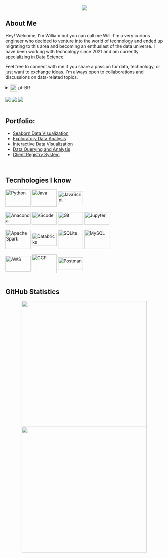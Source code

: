 <!-- Banner: Hello -->
<div align="center">
  <img src="https://github.com/william-clnunes/william-clnunes/assets/172317918/f6510cab-2e4d-4215-9236-51ad5f3e4c90"/>
</div>

## About Me
<!-- Presentation -->
<p>
Hey! Welcome, I'm William but you can call me Will. I'm a very curious engineer who decided to venture into the world of technology and ended up migrating to this area and becoming an enthusiast of the data universe. I have been working with technology since 2021 and am currently specializing in Data Science.

Feel free to connect with me if you share a passion for data, technology, or just want to exchange ideas. I'm always open to collaborations and discussions on data-related topics.
</p>

<!-- Dropdown -->
<details>
  <summary><img align="center" height="22" weidht="27" src="https://img.icons8.com/?size=100&id=N07GMBCvCLTY&format=png&color=000000"> pt-BR</summary><br>
  
  Ei! Seja bem vindo, eu sou William mas pode me chamar de Will. Sou um engenheiro muito curioso que resolveu se aventurar pelo mundo da tecnologia e acabei migrando para essa área e me tornando um entusiasta do universo de dados. Trabalho desde 2021 com tecnologia e atualmente estou me especializando em Data Science.
  
  Sinta-se à vontade para entrar em contato comigo se você compartilha uma paixão por dados, tecnologia ou apenas deseja trocar ideias. Estou sempre aberto a colaborações e discussões sobre temas relacionados a dados.

</details><br>

<!-- Contacts & Social Media -->
<div>
  <a href="https://www.linkedin.com/in/william-clnunes" target="_blank"><img src="https://img.shields.io/badge/LinkedIn-0077B5?style=for-the-badge&logo=linkedin&logoColor=white" target="_blank"></a>
  <a href="mailto:wcl.nunes@gmail.com" target="_blank"><img src="https://img.shields.io/badge/Gmail-D14836?style=for-the-badge&logo=gmail&logoColor=white" target="_blank"></a>
  <a href="" target="_blank"><img src="https://img.shields.io/badge/Kaggle-20BEFF?style=for-the-badge&logo=Kaggle&logoColor=white" target="_blank"></a>
</div><br>

<!-- Portfolio -->
## Portfolio:
- [Seaborn Data Visualization]()
- [Exploratory Data Analysis]()
- [Interactive Data Visualization]()
- [Data Querying and Analysis]()
- [Client Registry System]()
<br>

## Tecnhologies I know
<!-- Programming Languages -->
  <div>
    <img align="center" alt="Python" height="55" width="80" src="https://cdn.jsdelivr.net/gh/devicons/devicon@latest/icons/python/python-original-wordmark.svg">
    <img align="center" alt="Java" height="55" width="80" src="https://cdn.jsdelivr.net/gh/devicons/devicon@latest/icons/java/java-original-wordmark.svg">
    <img align="center" alt="JavaScript" height="45" width="80" src="https://cdn.jsdelivr.net/gh/devicons/devicon@latest/icons/javascript/javascript-original.svg">
    <br>
    <br>
  <!-- Tools & Frameworks -->
    <img align="center" alt="Anaconda" height="40" width="80" src="https://cdn.jsdelivr.net/gh/devicons/devicon@latest/icons/anaconda/anaconda-original.svg"/>
    <img align="center" alt="VScode" height="40" width="80" src="https://cdn.jsdelivr.net/gh/devicons/devicon/icons/vscode/vscode-original.svg"/>
    <img align="center" alt="Git" height="40" width="80" src="https://cdn.jsdelivr.net/gh/devicons/devicon/icons/git/git-original.svg"/>
    <img align="center" alt="Jupyter" height="40" width="80" src="https://cdn.jsdelivr.net/gh/devicons/devicon@latest/icons/jupyter/jupyter-original-wordmark.svg"/>
    <br>
    <br>
    <img align="center" alt="Apache Spark" height="60" width="80" src="https://cdn.jsdelivr.net/gh/devicons/devicon@latest/icons/apachespark/apachespark-original-wordmark.svg"/>
    <img align="center" alt="Databricks" height="40" width="80" src="https://asset.brandfetch.io/idSUrLOWbH/idrYS6Edpl.svg"/>
    <img align="center" alt="SQLite" height="60" width="80" src="https://cdn.jsdelivr.net/gh/devicons/devicon@latest/icons/sqlite/sqlite-original-wordmark.svg"/>
    <img align="center" alt="MySQL" height="60" width="80" src="https://cdn.jsdelivr.net/gh/devicons/devicon@latest/icons/mysql/mysql-original-wordmark.svg"/>
    <br>
    <br>
    <img align="center" alt="AWS" height="50" width="80" src="https://cdn.jsdelivr.net/gh/devicons/devicon@latest/icons/amazonwebservices/amazonwebservices-original-wordmark.svg"/>
    <img align="center" alt="GCP" height="60" width="80" src="https://cdn.jsdelivr.net/gh/devicons/devicon@latest/icons/googlecloud/googlecloud-original-wordmark.svg"/>
    <img align="center" alt="Postman" height="40" width="80" src="https://cdn.jsdelivr.net/gh/devicons/devicon@latest/icons/postman/postman-original.svg"/>
  </div><br>
    <!-- in progress
    <img align="center" alt="MongoDB" height="50" width="80" src="https://cdn.jsdelivr.net/gh/devicons/devicon@latest/icons/mongodb/mongodb-original-wordmark.svg"/>
    <img align="center" alt="NodeJs" height="60" width="60" src="https://cdn.jsdelivr.net/gh/devicons/devicon@latest/icons/nodejs/nodejs-original-wordmark.svg"/>
    <img align="center" alt="DjangoREST" height="40" width="60" src="https://cdn.jsdelivr.net/gh/devicons/devicon@latest/icons/djangorest/djangorest-original.svg"/>
    <img align="center" alt="Insomnia" height="40" width="60" src="https://cdn.jsdelivr.net/gh/devicons/devicon@latest/icons/insomnia/insomnia-original-wordmark.svg"/>
    -->

  <!-- Skills: Libraries
  <div style="flex-basis: 48%;">
    <h3>Libraries</h3>
    <img align="center" alt="Pandas" width="40" height="60" src="https://cdn.jsdelivr.net/gh/devicons/devicon@latest/icons/pandas/pandas-original-wordmark.svg"/>
    <img align="center" alt="NumPy" height="40" width="60" src="https://cdn.jsdelivr.net/gh/devicons/devicon@latest/icons/numpy/numpy-original-wordmark.svg"/>
    <img align="center" alt="SQLA" width="40" height="60" src="https://cdn.jsdelivr.net/gh/devicons/devicon@latest/icons/sqlalchemy/sqlalchemy-original.svg"/>
    <img align="center" alt="Scikit-learn" width="40" height="60" src="https://upload.wikimedia.org/wikipedia/commons/0/05/Scikit_learn_logo_small.svg"/>
  </div>         
  -->
  
## **GitHub Statistics**
<div align="center">
  <a href="https://github.com/william-clnunes">
  <img
    src="https://github-readme-stats.vercel.app/api?username=william-clnunes&show_icons=true&include_all_commits=true&count_private=true&hide_rank=false&bg_color=011727&title_color=c08fe5&icon_color=4cdfd2&text_color=feb5bd&rank_icon=github"
    width="400em" 
  />  
  <img
    src="https://github-readme-stats.vercel.app/api/top-langs/?username=william-clnunes&layout=compact&bg_color=011727&title_color=c08fe5&icon_color=4cdfd2&text_color=feb5bd"
    width="400em"
  />
</div>
    
<!--
**william-clnunes/william-clnunes** is a ✨ _special_ ✨ repository because its `README.md` (this file) appears on your GitHub profile.

Here are some ideas to get you started:

- 🔭 I’m currently working on ...
- 🌱 I’m currently learning ...
- 👯 I’m looking to collaborate on ...
- 🤔 I’m looking for help with ...
- 💬 Ask me about ...
- 📫 How to reach me: ...
- 😄 Pronouns: ...
- ⚡ Fun fact: ...
-->
